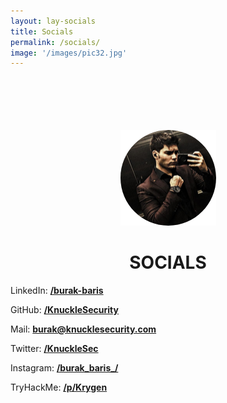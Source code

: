```yaml
---
layout: lay-socials
title: Socials
permalink: /socials/
image: '/images/pic32.jpg'
---
```

<br>
<br>
<br>
<br>
<br>
<div class="img-container"> 
   <img src='/images/avatar-circle.png'><br>
   <h1>SOCIALS</h1>
</div>
<style>
    .img-container {
        text-align: center;
    }
</style>

<i class="fab fa-linkedin"></i>
LinkedIn: [**/burak-baris**](https://www.linkedin.com/in/burak-baris/)<br>

<i class="fab fa-github-square"></i>
GitHub: [**/KnuckleSecurity**](https://github.com/KnuckleSecurity)<br>

<i class="fas fa-envelope-square"></i>
Mail: **burak@knucklesecurity.com**<br>

<i class="fab fa-twitter-square"></i>
Twitter: [**/KnuckleSec**](https://twitter.com/knucklesec)<br>

<i class="fab fa-instagram-square"></i>
Instagram: [**/burak_baris_/**](https://www.instagram.com/burak_baris_/)<br>

<i class="fas fa-terminal"></i>
TryHackMe: [**/p/Krygen**](https://tryhackme.com/p/Krygen)<br>

<script type="text/javascript" src="https://cdnjs.buymeacoffee.com/1.0.0/button.prod.min.js" data-name="bmc-button" data-slug="burakbaris" data-color="#458588" data-emoji=""  data-font="Cookie" data-text="Buy me a coffee" data-outline-color="#ffffff" data-font-color="#ffffff" data-coffee-color="#FFDD00" ></script>
